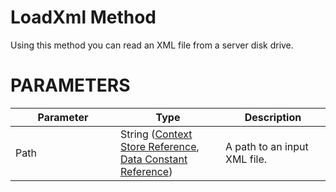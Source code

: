 # LoadXml Method

Using this method you can read an XML file from a server disk drive.

# PARAMETERS

<table class="confluenceTable">
<colgroup>
<col style="width: 33%" />
<col style="width: 33%" />
<col style="width: 33%" />
</colgroup>
<thead>
<tr class="header">
<th class="confluenceTh"><div>
<div>
Parameter
</div>
</div></th>
<th class="confluenceTh"><div>
<div>
Type
</div>
</div></th>
<th class="confluenceTh"><div>
<div>
Description
</div>
</div></th>
</tr>
</thead>
<tbody>
<tr class="odd">
<td class="confluenceTd">Path</td>
<td class="confluenceTd">String (<a href="/t/Context-Store-Reference">Context Store Reference</a>, <a href="/t/Data-Constant-Reference">Data Constant Reference</a>)</td>
<td class="confluenceTd">A path to an input XML file.</td>
</tr>
</tbody>
</table>
